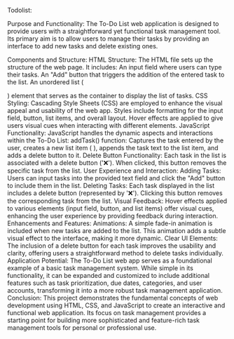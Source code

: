 Todolist:

Purpose and Functionality: The To-Do List web application is designed to provide users with a straightforward yet functional task management tool. Its primary aim is to allow users to manage their tasks by providing an interface to add new tasks and delete existing ones.

Components and Structure: HTML Structure: The HTML file sets up the structure of the web page. It includes: An input field where users can type their tasks. An "Add" button that triggers the addition of the entered task to the list. An unordered list (

) element that serves as the container to display the list of tasks. CSS Styling: Cascading Style Sheets (CSS) are employed to enhance the visual appeal and usability of the web app. Styles include formatting for the input field, button, list items, and overall layout. Hover effects are applied to give users visual cues when interacting with different elements. JavaScript Functionality: JavaScript handles the dynamic aspects and interactions within the To-Do List: addTask() function: Captures the task entered by the user, creates a new list item (
), appends the task text to the list item, and adds a delete button to it. Delete Button Functionality: Each task in the list is associated with a delete button ('❌'). When clicked, this button removes the specific task from the list. User Experience and Interaction: Adding Tasks: Users can input tasks into the provided text field and click the "Add" button to include them in the list. Deleting Tasks: Each task displayed in the list includes a delete button (represented by '❌'). Clicking this button removes the corresponding task from the list. Visual Feedback: Hover effects applied to various elements (input field, button, and list items) offer visual cues, enhancing the user experience by providing feedback during interaction. Enhancements and Features: Animations: A simple fade-in animation is included when new tasks are added to the list. This animation adds a subtle visual effect to the interface, making it more dynamic. Clear UI Elements: The inclusion of a delete button for each task improves the usability and clarity, offering users a straightforward method to delete tasks individually. Application Potential: The To-Do List web app serves as a foundational example of a basic task management system. While simple in its functionality, it can be expanded and customized to include additional features such as task prioritization, due dates, categories, and user accounts, transforming it into a more robust task management application.
Conclusion: This project demonstrates the fundamental concepts of web development using HTML, CSS, and JavaScript to create an interactive and functional web application. Its focus on task management provides a starting point for building more sophisticated and feature-rich task management tools for personal or professional use.
